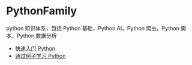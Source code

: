 <!--
 * @Author: shgopher shgopher@gmail.com
 * @Date: 2024-08-18 11:40:22
 * @LastEditors: shgopher shgopher@gmail.com
 * @LastEditTime: 2024-08-18 11:40:43
 * @FilePath: /PythonFamily/README.md
 * @Description: 
 * 
 * Copyright (c) 2024 by shgopher, All Rights Reserved. 
-->
# PythonFamily
python 知识体系，包括 Python 基础，Python AI，Python 爬虫，Python 脚本，Python 数据分析

- [快速入门 Python](./HelloPython.md)
- [通过例子学习 Python](./learn-python-by-examples.py)
